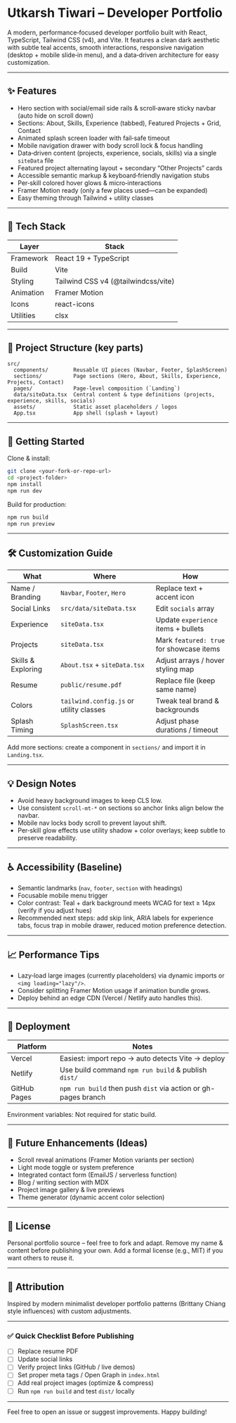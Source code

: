 # Utkarsh Tiwari – Developer Portfolio

A modern, performance‑focused developer portfolio built with React, TypeScript, Tailwind CSS (v4), and Vite. It features a clean dark aesthetic with subtle teal accents, smooth interactions, responsive navigation (desktop + mobile slide‑in menu), and a data‑driven architecture for easy customization.

---

## ✨ Features

- Hero section with social/email side rails & scroll‑aware sticky navbar (auto hide on scroll down)
- Sections: About, Skills, Experience (tabbed), Featured Projects + Grid, Contact
- Animated splash screen loader with fail‑safe timeout
- Mobile navigation drawer with body scroll lock & focus handling
- Data‑driven content (projects, experience, socials, skills) via a single `siteData` file
- Featured project alternating layout + secondary “Other Projects” cards
- Accessible semantic markup & keyboard‑friendly navigation stubs
- Per‑skill colored hover glows & micro‑interactions
- Framer Motion ready (only a few places used—can be expanded)
- Easy theming through Tailwind + utility classes

---

## 🧱 Tech Stack

| Layer | Stack |
|-------|-------|
| Framework | React 19 + TypeScript |
| Build | Vite |
| Styling | Tailwind CSS v4 (@tailwindcss/vite) |
| Animation | Framer Motion |
| Icons | react-icons |
| Utilities | clsx |

---

## 📂 Project Structure (key parts)

```
src/
  components/        Reusable UI pieces (Navbar, Footer, SplashScreen)
  sections/          Page sections (Hero, About, Skills, Experience, Projects, Contact)
  pages/             Page-level composition (`Landing`)
  data/siteData.tsx  Central content & type definitions (projects, experience, skills, socials)
  assets/            Static asset placeholders / logos
  App.tsx            App shell (splash + layout)
```

---

## 🚀 Getting Started

Clone & install:

```bash
git clone <your-fork-or-repo-url>
cd <project-folder>
npm install
npm run dev
```

Build for production:

```bash
npm run build
npm run preview
```

---

## 🛠 Customization Guide

| What | Where | How |
|------|-------|-----|
| Name / Branding | `Navbar`, `Footer`, `Hero` | Replace text + accent icon |
| Social Links | `src/data/siteData.tsx` | Edit `socials` array |
| Experience | `siteData.tsx` | Update `experience` items + bullets |
| Projects | `siteData.tsx` | Mark `featured: true` for showcase items |
| Skills & Exploring | `About.tsx` + `siteData.tsx` | Adjust arrays / hover styling map |
| Resume | `public/resume.pdf` | Replace file (keep same name) |
| Colors | `tailwind.config.js` or utility classes | Tweak teal brand & backgrounds |
| Splash Timing | `SplashScreen.tsx` | Adjust phase durations / timeout |

Add more sections: create a component in `sections/` and import it in `Landing.tsx`.

---

## 💡 Design Notes

- Avoid heavy background images to keep CLS low.
- Use consistent `scroll-mt-*` on sections so anchor links align below the navbar.
- Mobile nav locks body scroll to prevent layout shift.
- Per‑skill glow effects use utility shadow + color overlays; keep subtle to preserve readability.

---

## ♿ Accessibility (Baseline)

- Semantic landmarks (`nav`, `footer`, `section` with headings)
- Focusable mobile menu trigger
- Color contrast: Teal + dark background meets WCAG for text ≥ 14px (verify if you adjust hues)
- Recommended next steps: add skip link, ARIA labels for experience tabs, focus trap in mobile drawer, reduced motion preference detection.

---

## 📈 Performance Tips

- Lazy‑load large images (currently placeholders) via dynamic imports or `<img loading="lazy"/>`.
- Consider splitting Framer Motion usage if animation bundle grows.
- Deploy behind an edge CDN (Vercel / Netlify auto handles this).

---

## 🚢 Deployment

| Platform | Notes |
|----------|-------|
| Vercel | Easiest: import repo → auto detects Vite → deploy |
| Netlify | Use build command `npm run build` & publish `dist/` |
| GitHub Pages | `npm run build` then push `dist` via action or gh-pages branch |

Environment variables: Not required for static build.

---

## 🧪 Future Enhancements (Ideas)

- Scroll reveal animations (Framer Motion variants per section)
- Light mode toggle or system preference
- Integrated contact form (EmailJS / serverless function)
- Blog / writing section with MDX
- Project image gallery & live previews
- Theme generator (dynamic accent color selection)

---

## 🔐 License

Personal portfolio source – feel free to fork and adapt. Remove my name & content before publishing your own. Add a formal license (e.g., MIT) if you want others to reuse it.

---

## 🙌 Attribution

Inspired by modern minimalist developer portfolio patterns (Brittany Chiang style influences) with custom adjustments.

---

### ✅ Quick Checklist Before Publishing

- [ ] Replace resume PDF
- [ ] Update social links
- [ ] Verify project links (GitHub / live demos)
- [ ] Set proper meta tags / Open Graph in `index.html`
- [ ] Add real project images (optimize & compress)
- [ ] Run `npm run build` and test `dist/` locally

---

Feel free to open an issue or suggest improvements. Happy building!

